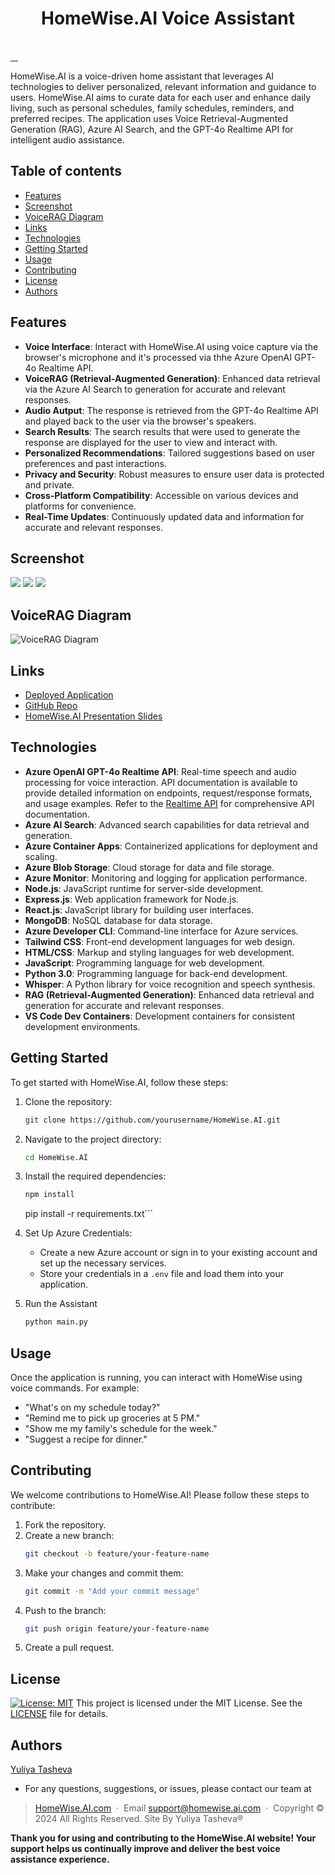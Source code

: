 <h1 align="center">HomeWise.AI Voice Assistant</h1>
  <br />
  <a href="https://github.com//YTasheva">
      <img src="https://img.shields.io/badge/SayThanks.io-%E2%98%BC-1EAEDB.svg?style=for-the-badge" alt="">
  </a>
  <a href="https://github.com/YTasheva/HomeWise.AI/graphs/contributors">
      <img src="https://img.shields.io/github/contributors/YTasheva/HomeWise.AI.svg?style=for-the-badge" alt="">
  </a>
  <a href="https://github.com/YTasheva/HomeWise.AI/issues">
      <img src="https://img.shields.io/github/issues/YTasheva/HomeWise.AI.svg?style=for-the-badge" alt="">
  </a>
  <a href="https://github.com/YTasheva/HomeWise.AI/network/members">
      <img src="https://img.shields.io/github/forks/YTasheva/HomeWise.AI.svg?style=for-the-badge" alt="">
  </a>


HomeWise.AI is a voice-driven home assistant that leverages AI technologies to deliver personalized, relevant information and guidance to users. HomeWise.AI aims to curate data for each user and enhance daily living, such as personal schedules, family schedules, reminders, and preferred recipes. The application uses Voice Retrieval-Augmented Generation (RAG), Azure AI Search, and the GPT-4o Realtime API for intelligent audio assistance.

## Table of contents

- [Features](#features)
- [Screenshot](#screenshot)
- [VoiceRAG Diagram](#voicerag-diagram)
- [Links](#links)
- [Technologies](#technologies)
- [Getting Started](#getting-started)
- [Usage](#usage)
- [Contributing](#contributing)
- [License](#license)
- [Authors](#authors)

## Features

- **Voice Interface**: Interact with HomeWise.AI using voice capture via the browser's microphone and it's processed via thhe Azure OpenAI GPT-4o Realtime API.
- **VoiceRAG (Retrieval-Augmented Generation)**: Enhanced data retrieval via the Azure AI Search to generation for accurate and relevant responses.
- **Audio Autput**: The response is retrieved from the GPT-4o Realtime API and played back to the user via the browser's speakers.
- **Search Results**: The search results that were used to generate the response are displayed for the user to view and interact with.
- **Personalized Recommendations**: Tailored suggestions based on user preferences and past interactions.
- **Privacy and Security**: Robust measures to ensure user data is protected and private.
- **Cross-Platform Compatibility**: Accessible on various devices and platforms for convenience.
- **Real-Time Updates**: Continuously updated data and information for accurate and relevant responses.

## Screenshot

![](https://github.com/YTasheva/HomeWise.AI/blob/main/client/public/Screenshot%203.jpg)
![](https://github.com/YTasheva/HomeWise.AI/blob/main/client/public/Screenshot%202.jpg)
![](https://github.com/YTasheva/HomeWise.AI/blob/main/client/public/Screenshot%201.jpg)

## VoiceRAG Diagram

![VoiceRAG Diagram](https://github.com/YTasheva/HomeWise.AI/blob/main/client/public/VoiceRAG.png)

## Links

- [Deployed Application](https://YTasheva.github.io/HomeWise/)
- [GitHub Repo](https://github.com/YTasheva/HomeWise.AI)
- [HomeWise.AI Presentation Slides](https://docs.google.com/presentation/d/1nuBYDpa7i1gAqU1NuCTb55L4N-FjqCu3vXbzwmUYQBs/edit?usp=sharing)

## Technologies

- **Azure OpenAI GPT-4o Realtime API**: Real-time speech and audio processing for voice interaction. API documentation is available to provide detailed information on      endpoints, request/response formats, and usage examples. Refer to the [Realtime API](https://learn.microsoft.com/en-us/azure/ai-services/openai/realtime-audio-quickstart?pivots=ai-foundry-portal) for comprehensive API documentation.
- **Azure AI Search**: Advanced search capabilities for data retrieval and generation.
- **Azure Container Apps**: Containerized applications for deployment and scaling.
- **Azure Blob Storage**: Cloud storage for data and file storage.
- **Azure Monitor**: Monitoring and logging for application performance.
- **Node.js**: JavaScript runtime for server-side development.
- **Express.js**: Web application framework for Node.js.
- **React.js**: JavaScript library for building user interfaces.
- **MongoDB**: NoSQL database for data storage.
- **Azure Developer CLI**: Command-line interface for Azure services.
- **Tailwind CSS**: Front-end development languages for web design.
- **HTML/CSS**: Markup and styling languages for web development.
- **JavaScript**: Programming language for web development.
- **Python 3.0**: Programming language for back-end development.
- **Whisper**: A Python library for voice recognition and speech synthesis.
- **RAG (Retrieval-Augmented Generation)**: Enhanced data retrieval and generation for accurate and relevant responses.
- **VS Code Dev Containers**: Development containers for consistent development environments.


## Getting Started

To get started with HomeWise.AI, follow these steps:

1. Clone the repository:
    ```bash
    git clone https://github.com/yourusername/HomeWise.AI.git
    ```
2. Navigate to the project directory:
    ```bash
    cd HomeWise.AI
    ```
3. Install the required dependencies:
    ```bash
    npm install 
    ```
    pip install -r requirements.txt```

5. Set Up Azure Credentials:
    - Create a new Azure account or sign in to your existing account and set up the necessary services.
    - Store your credentials in a `.env` file and load them into your application.

6. Run the Assistant
    ```bash
    python main.py
    ```

## Usage

Once the application is running, you can interact with HomeWise using voice commands. For example:
- "What's on my schedule today?"
- "Remind me to pick up groceries at 5 PM."
- "Show me my family's schedule for the week."
- "Suggest a recipe for dinner."


## Contributing

We welcome contributions to HomeWise.AI! Please follow these steps to contribute:

1. Fork the repository.
2. Create a new branch:
    ```bash
    git checkout -b feature/your-feature-name
    ```
3. Make your changes and commit them:
    ```bash
    git commit -m "Add your commit message"
    ```
4. Push to the branch:
    ```bash
    git push origin feature/your-feature-name
    ```
5. Create a pull request.

## License
[![License: MIT](https://img.shields.io/badge/License-MIT-yellow.svg)](https://opensource.org/licenses/MIT)
This project is licensed under the MIT License. See the [LICENSE](LICENSE) file for details.

## Authors

 [Yuliya Tasheva](https://github.com/YTasheva) 
- For any questions, suggestions, or issues, please contact our team at 

> [HomeWise.AI.com](#) &nbsp;&middot;&nbsp;
> Email [support@homewise.ai.com](#) &nbsp;&middot;&nbsp;
> Copyright &copy; 2024 All Rights Reserved. Site By Yuliya Tasheva&reg;

**Thank you for using and contributing to the HomeWise.AI website! Your support helps us continually improve and deliver the best voice assistance experience.**
